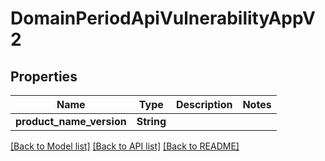 # DomainPeriodApiVulnerabilityAppV2

## Properties

Name | Type | Description | Notes
------------ | ------------- | ------------- | -------------
**product_name_version** | **String** |  |

[[Back to Model list]](../README.md#documentation-for-models) [[Back to API list]](../README.md#documentation-for-api-endpoints) [[Back to README]](../README.md)
